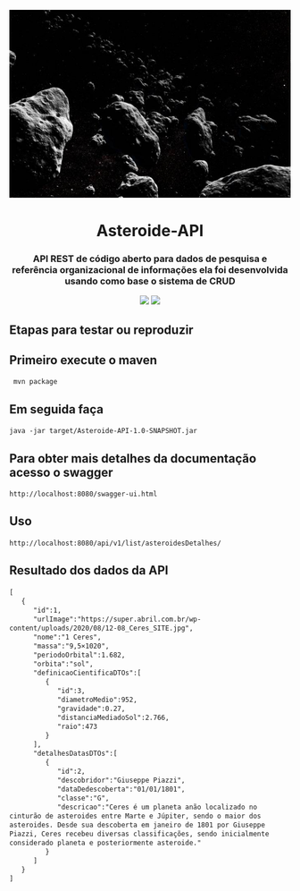 <p align="center"><img src="logo/logo-asteroide-api.jpg"></p>

<h1 align="center">Asteroide-API</h1>

<h3 align="center">
 API REST de código aberto para dados de pesquisa e referência organizacional de informações ela foi desenvolvida usando como base o sistema de CRUD</h3>

<p align="center">
<a href="https://www.travis-ci.com/github/Mario23junior/Jurassic-API/pull_requests"><img src="https://img.shields.io/github/workflow/status/r-spacex/SpaceX-API/Test?style=flat-square"></a>
<a href="https://en.wikipedia.org/wiki/Representational_state_transfer"><img src="https://img.shields.io/badge/interface-REST-brightgreen.svg?longCache=true&style=flat-square"></a>
</p>

## Etapas para testar ou reproduzir

## Primeiro execute o maven 
 
```
 mvn package
```
## Em seguida faça
```
java -jar target/Asteroide-API-1.0-SNAPSHOT.jar

```
## Para obter mais detalhes da documentação acesso o swagger
```
http://localhost:8080/swagger-ui.html
```

## Uso

```
http://localhost:8080/api/v1/list/asteroidesDetalhes/
```

## Resultado dos dados da API

```
[
   {
      "id":1,
      "urlImage":"https://super.abril.com.br/wp-content/uploads/2020/08/12-08_Ceres_SITE.jpg",
      "nome":"1 Ceres",
      "massa":"9,5×1020",
      "periodoOrbital":1.682,
      "orbita":"sol",
      "definicaoCientificaDTOs":[
         {
            "id":3,
            "diametroMedio":952,
            "gravidade":0.27,
            "distanciaMediadoSol":2.766,
            "raio":473
         }
      ],
      "detalhesDatasDTOs":[
         {
            "id":2,
            "descobridor":"Giuseppe Piazzi",
            "dataDedescoberta":"01/01/1801",
            "classe":"G",
            "descricao":"Ceres é um planeta anão localizado no cinturão de asteroides entre Marte e Júpiter, sendo o maior dos asteroides. Desde sua descoberta em janeiro de 1801 por Giuseppe Piazzi, Ceres recebeu diversas classificações, sendo inicialmente considerado planeta e posteriormente asteroide."
         }
      ]
   }
]

```
